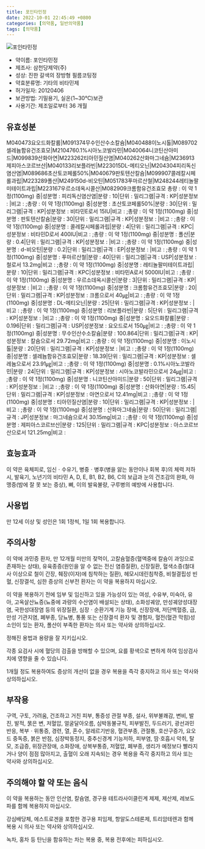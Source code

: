 ```yaml
---
title: 포인타민정
date: 2022-10-01 22:45:49 +0800
categories: [의약품, 일반의약품]
tags: [의약품]
---
```

![포인타민정](https://nedrug.mfds.go.kr/pbp/cmn/itemImageDownload/146031933683100056)

- 약이름: 포인타민정
- 제조사: 삼천당제약(주)
- 성상: 진한 갈색의 장방형 필름코팅정
- 약효분류명: 기타의 비타민제
- 허가일자: 20120406
- 보관방법: 기밀용기, 실온(1~30℃)보관
- 사용기간: 제조일로부터 36 개월
## 유효성분
M040473요오드화칼륨|M091374무수인산수소칼슘|M040488이노시톨|M089702셀레늄함유건조효모|M2104760.1%시아노코발라민|M040064니코틴산아미드|M099839산화아연|M223262티아민질산염|M040262산화마그네슘|M236913제피아스코르브산|M040133리보플라빈|M223015DL-메티오닌|M204304피리독신염산염|M089686초산토코페롤50%|M040679판토텐산칼슘|M099907콜레칼시페롤과립|M223289폴산|M249150d-비오틴|M051783푸마르산철|M248244레티놀팔미테이트과립|M223167우르소데옥시콜산|M082909크롬함유건조효모
총량 : 이 약 1정(1100mg) 중|성분명 : 피리독신염산염|분량 : 10|단위 : 밀리그램|규격 : KP|성분정보 : |비고 : ;총량 : 이 약 1정(1100mg) 중|성분명 : 초산토코페롤50%|분량 : 30|단위 : 밀리그램|규격 : KP|성분정보 : 비타민E로서 15IU|비고 : ;총량 : 이 약 1정(1100mg) 중|성분명 : 판토텐산칼슘|분량 : 30|단위 : 밀리그램|규격 : KP|성분정보 : |비고 : ;총량 : 이 약 1정(1100mg) 중|성분명 : 콜레칼시페롤과립|분량 : 4|단위 : 밀리그램|규격 : KPC|성분정보 : 비타민D로서 400IU|비고 : ;총량 : 이 약 1정(1100mg) 중|성분명 : 폴산|분량 : 0.4|단위 : 밀리그램|규격 : KP|성분정보 : |비고 : ;총량 : 이 약 1정(1100mg) 중|성분명 : d-비오틴|분량 : 0.2|단위 : 밀리그램|규격 : EP|성분정보 : |비고 : ;총량 : 이 약 1정(1100mg) 중|성분명 : 푸마르산철|분량 : 40|단위 : 밀리그램|규격 : USP|성분정보 : 철로서 13.2mg|비고 : ;총량 : 이 약 1정(1100mg) 중|성분명 : 레티놀팔미테이트과립|분량 : 10|단위 : 밀리그램|규격 : KPC|성분정보 : 비타민A로서 5000IU|비고 : ;총량 : 이 약 1정(1100mg) 중|성분명 : 우르소데옥시콜산|분량 : 3|단위 : 밀리그램|규격 : KP|성분정보 : |비고 : ;총량 : 이 약 1정(1100mg) 중|성분명 : 크롬함유건조효모|분량 : 20|단위 : 밀리그램|규격 : KP|성분정보 : 크롬으로서 40㎍|비고 : ;총량 : 이 약 1정(1100mg) 중|성분명 : DL-메티오닌|분량 : 25|단위 : 밀리그램|규격 : KP|성분정보 : |비고 : ;총량 : 이 약 1정(1100mg) 중|성분명 : 리보플라빈|분량 : 5|단위 : 밀리그램|규격 : KP|성분정보 : |비고 : ;총량 : 이 약 1정(1100mg) 중|성분명 : 요오드화칼륨|분량 : 0.196|단위 : 밀리그램|규격 : USP|성분정보 : 요오드로서 150㎍|비고 : ;총량 : 이 약 1정(1100mg) 중|성분명 : 무수인산수소칼슘|분량 : 100.864|단위 : 밀리그램|규격 : KP|성분정보 : 칼슘으로서 29.72mg|비고 : ;총량 : 이 약 1정(1100mg) 중|성분명 : 이노시톨|분량 : 20|단위 : 밀리그램|규격 : KP|성분정보 : |비고 : ;총량 : 이 약 1정(1100mg) 중|성분명 : 셀레늄함유건조효모|분량 : 18.39|단위 : 밀리그램|규격 : KP|성분정보 : 셀레늄으로서 23.91㎍|비고 : ;총량 : 이 약 1정(1100mg) 중|성분명 : 0.1%시아노코발라민|분량 : 24|단위 : 밀리그램|규격 : KP|성분정보 : 시아노코발라민으로서 24㎍|비고 : ;총량 : 이 약 1정(1100mg) 중|성분명 : 니코틴산아미드|분량 : 50|단위 : 밀리그램|규격 : KP|성분정보 : |비고 : ;총량 : 이 약 1정(1100mg) 중|성분명 : 산화아연|분량 : 15.45|단위 : 밀리그램|규격 : KP|성분정보 : 아연으로서 12.41mg|비고 : ;총량 : 이 약 1정(1100mg) 중|성분명 : 티아민질산염|분량 : 10|단위 : 밀리그램|규격 : KP|성분정보 : |비고 : ;총량 : 이 약 1정(1100mg) 중|성분명 : 산화마그네슘|분량 : 50|단위 : 밀리그램|규격 : JP|성분정보 : 마그네슘으로서 30.15mg|비고 : ;총량 : 이 약 1정(1100mg) 중|성분명 : 제피아스코르브산|분량 : 125|단위 : 밀리그램|규격 : KPC|성분정보 : 아스코르브산으로서 121.25mg|비고 :
## 효능효과
이 약은 육체피로, 임신ㆍ수유기, 병중ㆍ병후(병을 앓는 동안이나 회복 후)의 체력 저하 시, 발육기, 노년기의 비타민 A, D, E, B1, B2, B6, C의 보급과 눈의 건조감의 완화, 야맹증(밤에 잘 못 보는 증상), 뼈, 이의 발육불량, 구루병의 예방에 사용합니다.

## 사용법
만 12세 이상 및 성인은 1회 1정씩, 1일 1회 복용합니다.

## 주의사항
이 약에 과민증 환자, 만 12개월 미만의 젖먹이, 고칼슘혈증(혈액중에 칼슘이 과잉으로 존재하는 상태), 유육종증(원인을 알 수 없는 전신 염증질환), 신장질환, 혈색소증(철대사 이상으로 철이 간장, 췌장(이자)에 침착하는 질환), 헤모시데린침착증, 비철결핍성 빈혈, 신장결석, 심한 증상의 신부전 환자는 이 약을 복용하지 마십시오.

이 약을 복용하기 전에 임부 및 임신하고 있을 가능성이 있는 여성, 수유부, 미숙아, 유아, 고옥살산뇨증(뇨중에 과량의 수산염이 배설되는 상태), 소화성궤양, 만성궤양성대장염, 국한성대장염 등의 위장질환, 심장ㆍ순환기계 기능 장애, 신장장애, 저단백혈증, 급, 만성 기관지염, 폐부종, 당뇨병, 통풍 또는 신장결석 환자 및 경험자, 혈전(혈관 막힘)성 소인이 있는 환자, 폴산이 부족한 환자는 의사 또는 약사와 상의하십시오.

정해진 용법과 용량을 잘 지키십시오.

각종 요검사 시에 혈당의 검출을 방해할 수 있으며, 요를 황색으로 변하게 하여 임상검사치에 영향을 줄 수 있습니다.

1개월 정도 복용하여도 증상의 개선이 없을 경우 복용을 즉각 중지하고 의사 또는 약사와 상의하십시오.

## 부작용
구역, 구토, 가려움, 건조하고 거친 피부, 통증성 관절 부종, 설사, 위부불쾌감, 변비, 발진, 발적, 묽은 변, 저혈압, 얼굴달아오름, 심박동불규칙, 피부발진, 두드러기, 광선과민반응, 복부ㆍ위통증, 경련, 열, 혼수, 알레르기반응, 혈관부종, 관절통, 호산구증가, 요오드 중독증, 붉은 반점, 심장박동정지, 중추신경계 기능저하, 피부염, 땀·호흡시 악취, 탈모, 조급증, 위장관장애, 소화장애, 상복부통증, 저혈압, 폐부종, 생리가 예정보다 빨라지거나 양이 점점 많아지고, 출혈이 오래 지속되는 경우 복용을 즉각 중지하고 의사 또는 약사와 상의하십시오.

## 주의해야 할 약 또는 음식
이 약을 복용하는 동안 인산염, 칼슘염, 경구용 테트라사이클린계 제제, 제산제, 레보도파를 함께 복용하지 마십시오.

강심배당체, 에스트로겐을 포함한 경구용 피임제, 항알도스테론제, 트리암테렌과 함께 복용 시 의사 또는 약사와 상의하십시오.

녹차, 홍차 등 탄닌을 함유하는 차는 복용 중, 복용 전후에는 피하십시오.

